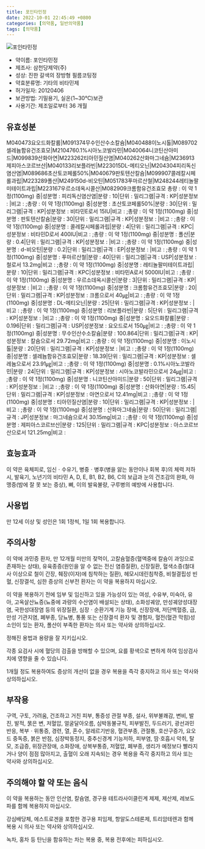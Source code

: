 ```yaml
---
title: 포인타민정
date: 2022-10-01 22:45:49 +0800
categories: [의약품, 일반의약품]
tags: [의약품]
---
```

![포인타민정](https://nedrug.mfds.go.kr/pbp/cmn/itemImageDownload/146031933683100056)

- 약이름: 포인타민정
- 제조사: 삼천당제약(주)
- 성상: 진한 갈색의 장방형 필름코팅정
- 약효분류명: 기타의 비타민제
- 허가일자: 20120406
- 보관방법: 기밀용기, 실온(1~30℃)보관
- 사용기간: 제조일로부터 36 개월
## 유효성분
M040473요오드화칼륨|M091374무수인산수소칼슘|M040488이노시톨|M089702셀레늄함유건조효모|M2104760.1%시아노코발라민|M040064니코틴산아미드|M099839산화아연|M223262티아민질산염|M040262산화마그네슘|M236913제피아스코르브산|M040133리보플라빈|M223015DL-메티오닌|M204304피리독신염산염|M089686초산토코페롤50%|M040679판토텐산칼슘|M099907콜레칼시페롤과립|M223289폴산|M249150d-비오틴|M051783푸마르산철|M248244레티놀팔미테이트과립|M223167우르소데옥시콜산|M082909크롬함유건조효모
총량 : 이 약 1정(1100mg) 중|성분명 : 피리독신염산염|분량 : 10|단위 : 밀리그램|규격 : KP|성분정보 : |비고 : ;총량 : 이 약 1정(1100mg) 중|성분명 : 초산토코페롤50%|분량 : 30|단위 : 밀리그램|규격 : KP|성분정보 : 비타민E로서 15IU|비고 : ;총량 : 이 약 1정(1100mg) 중|성분명 : 판토텐산칼슘|분량 : 30|단위 : 밀리그램|규격 : KP|성분정보 : |비고 : ;총량 : 이 약 1정(1100mg) 중|성분명 : 콜레칼시페롤과립|분량 : 4|단위 : 밀리그램|규격 : KPC|성분정보 : 비타민D로서 400IU|비고 : ;총량 : 이 약 1정(1100mg) 중|성분명 : 폴산|분량 : 0.4|단위 : 밀리그램|규격 : KP|성분정보 : |비고 : ;총량 : 이 약 1정(1100mg) 중|성분명 : d-비오틴|분량 : 0.2|단위 : 밀리그램|규격 : EP|성분정보 : |비고 : ;총량 : 이 약 1정(1100mg) 중|성분명 : 푸마르산철|분량 : 40|단위 : 밀리그램|규격 : USP|성분정보 : 철로서 13.2mg|비고 : ;총량 : 이 약 1정(1100mg) 중|성분명 : 레티놀팔미테이트과립|분량 : 10|단위 : 밀리그램|규격 : KPC|성분정보 : 비타민A로서 5000IU|비고 : ;총량 : 이 약 1정(1100mg) 중|성분명 : 우르소데옥시콜산|분량 : 3|단위 : 밀리그램|규격 : KP|성분정보 : |비고 : ;총량 : 이 약 1정(1100mg) 중|성분명 : 크롬함유건조효모|분량 : 20|단위 : 밀리그램|규격 : KP|성분정보 : 크롬으로서 40㎍|비고 : ;총량 : 이 약 1정(1100mg) 중|성분명 : DL-메티오닌|분량 : 25|단위 : 밀리그램|규격 : KP|성분정보 : |비고 : ;총량 : 이 약 1정(1100mg) 중|성분명 : 리보플라빈|분량 : 5|단위 : 밀리그램|규격 : KP|성분정보 : |비고 : ;총량 : 이 약 1정(1100mg) 중|성분명 : 요오드화칼륨|분량 : 0.196|단위 : 밀리그램|규격 : USP|성분정보 : 요오드로서 150㎍|비고 : ;총량 : 이 약 1정(1100mg) 중|성분명 : 무수인산수소칼슘|분량 : 100.864|단위 : 밀리그램|규격 : KP|성분정보 : 칼슘으로서 29.72mg|비고 : ;총량 : 이 약 1정(1100mg) 중|성분명 : 이노시톨|분량 : 20|단위 : 밀리그램|규격 : KP|성분정보 : |비고 : ;총량 : 이 약 1정(1100mg) 중|성분명 : 셀레늄함유건조효모|분량 : 18.39|단위 : 밀리그램|규격 : KP|성분정보 : 셀레늄으로서 23.91㎍|비고 : ;총량 : 이 약 1정(1100mg) 중|성분명 : 0.1%시아노코발라민|분량 : 24|단위 : 밀리그램|규격 : KP|성분정보 : 시아노코발라민으로서 24㎍|비고 : ;총량 : 이 약 1정(1100mg) 중|성분명 : 니코틴산아미드|분량 : 50|단위 : 밀리그램|규격 : KP|성분정보 : |비고 : ;총량 : 이 약 1정(1100mg) 중|성분명 : 산화아연|분량 : 15.45|단위 : 밀리그램|규격 : KP|성분정보 : 아연으로서 12.41mg|비고 : ;총량 : 이 약 1정(1100mg) 중|성분명 : 티아민질산염|분량 : 10|단위 : 밀리그램|규격 : KP|성분정보 : |비고 : ;총량 : 이 약 1정(1100mg) 중|성분명 : 산화마그네슘|분량 : 50|단위 : 밀리그램|규격 : JP|성분정보 : 마그네슘으로서 30.15mg|비고 : ;총량 : 이 약 1정(1100mg) 중|성분명 : 제피아스코르브산|분량 : 125|단위 : 밀리그램|규격 : KPC|성분정보 : 아스코르브산으로서 121.25mg|비고 :
## 효능효과
이 약은 육체피로, 임신ㆍ수유기, 병중ㆍ병후(병을 앓는 동안이나 회복 후)의 체력 저하 시, 발육기, 노년기의 비타민 A, D, E, B1, B2, B6, C의 보급과 눈의 건조감의 완화, 야맹증(밤에 잘 못 보는 증상), 뼈, 이의 발육불량, 구루병의 예방에 사용합니다.

## 사용법
만 12세 이상 및 성인은 1회 1정씩, 1일 1회 복용합니다.

## 주의사항
이 약에 과민증 환자, 만 12개월 미만의 젖먹이, 고칼슘혈증(혈액중에 칼슘이 과잉으로 존재하는 상태), 유육종증(원인을 알 수 없는 전신 염증질환), 신장질환, 혈색소증(철대사 이상으로 철이 간장, 췌장(이자)에 침착하는 질환), 헤모시데린침착증, 비철결핍성 빈혈, 신장결석, 심한 증상의 신부전 환자는 이 약을 복용하지 마십시오.

이 약을 복용하기 전에 임부 및 임신하고 있을 가능성이 있는 여성, 수유부, 미숙아, 유아, 고옥살산뇨증(뇨중에 과량의 수산염이 배설되는 상태), 소화성궤양, 만성궤양성대장염, 국한성대장염 등의 위장질환, 심장ㆍ순환기계 기능 장애, 신장장애, 저단백혈증, 급, 만성 기관지염, 폐부종, 당뇨병, 통풍 또는 신장결석 환자 및 경험자, 혈전(혈관 막힘)성 소인이 있는 환자, 폴산이 부족한 환자는 의사 또는 약사와 상의하십시오.

정해진 용법과 용량을 잘 지키십시오.

각종 요검사 시에 혈당의 검출을 방해할 수 있으며, 요를 황색으로 변하게 하여 임상검사치에 영향을 줄 수 있습니다.

1개월 정도 복용하여도 증상의 개선이 없을 경우 복용을 즉각 중지하고 의사 또는 약사와 상의하십시오.

## 부작용
구역, 구토, 가려움, 건조하고 거친 피부, 통증성 관절 부종, 설사, 위부불쾌감, 변비, 발진, 발적, 묽은 변, 저혈압, 얼굴달아오름, 심박동불규칙, 피부발진, 두드러기, 광선과민반응, 복부ㆍ위통증, 경련, 열, 혼수, 알레르기반응, 혈관부종, 관절통, 호산구증가, 요오드 중독증, 붉은 반점, 심장박동정지, 중추신경계 기능저하, 피부염, 땀·호흡시 악취, 탈모, 조급증, 위장관장애, 소화장애, 상복부통증, 저혈압, 폐부종, 생리가 예정보다 빨라지거나 양이 점점 많아지고, 출혈이 오래 지속되는 경우 복용을 즉각 중지하고 의사 또는 약사와 상의하십시오.

## 주의해야 할 약 또는 음식
이 약을 복용하는 동안 인산염, 칼슘염, 경구용 테트라사이클린계 제제, 제산제, 레보도파를 함께 복용하지 마십시오.

강심배당체, 에스트로겐을 포함한 경구용 피임제, 항알도스테론제, 트리암테렌과 함께 복용 시 의사 또는 약사와 상의하십시오.

녹차, 홍차 등 탄닌을 함유하는 차는 복용 중, 복용 전후에는 피하십시오.

